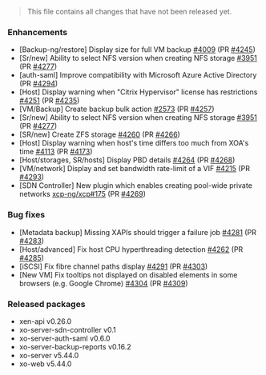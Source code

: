 > This file contains all changes that have not been released yet.

### Enhancements

- [Backup-ng/restore] Display size for full VM backup [#4009](https://github.com/vatesfr/xen-orchestra/issues/4009) (PR [#4245](https://github.com/vatesfr/xen-orchestra/pull/4245))
- [Sr/new] Ability to select NFS version when creating NFS storage [#3951](https://github.com/vatesfr/xen-orchestra/issues/3951) (PR [#4277](https://github.com/vatesfr/xen-orchestra/pull/4277))
- [auth-saml] Improve compatibility with Microsoft Azure Active Directory (PR [#4294](https://github.com/vatesfr/xen-orchestra/pull/4294))
- [Host] Display warning when "Citrix Hypervisor" license has restrictions [#4251](https://github.com/vatesfr/xen-orchestra/issues/4164) (PR [#4235](https://github.com/vatesfr/xen-orchestra/pull/4279))
- [VM/Backup] Create backup bulk action [#2573](https://github.com/vatesfr/xen-orchestra/issues/2573) (PR [#4257](https://github.com/vatesfr/xen-orchestra/pull/4257))
- [Sr/new] Ability to select NFS version when creating NFS storage [#3951](https://github.com/vatesfr/xen-orchestra/issues/#3951) (PR [#4277](https://github.com/vatesfr/xen-orchestra/pull/4277))
- [SR/new] Create ZFS storage [#4260](https://github.com/vatesfr/xen-orchestra/issues/4260) (PR [#4266](https://github.com/vatesfr/xen-orchestra/pull/4266))
- [Host] Display warning when host's time differs too much from XOA's time [#4113](https://github.com/vatesfr/xen-orchestra/issues/4113) (PR [#4173](https://github.com/vatesfr/xen-orchestra/pull/4173))
- [Host/storages, SR/hosts] Display PBD details [#4264](https://github.com/vatesfr/xen-orchestra/issues/4161) (PR [#4268](https://github.com/vatesfr/xen-orchestra/pull/4284))
- [VM/network] Display and set bandwidth rate-limit of a VIF [#4215](https://github.com/vatesfr/xen-orchestra/issues/4215) (PR [#4293](https://github.com/vatesfr/xen-orchestra/pull/4293))
- [SDN Controller] New plugin which enables creating pool-wide private networks [xcp-ng/xcp#175](https://github.com/xcp-ng/xcp/issues/175) (PR [#4269](https://github.com/vatesfr/xen-orchestra/pull/4269))

### Bug fixes

- [Metadata backup] Missing XAPIs should trigger a failure job [#4281](https://github.com/vatesfr/xen-orchestra/issues/4281) (PR [#4283](https://github.com/vatesfr/xen-orchestra/pull/4283))
- [Host/advanced] Fix host CPU hyperthreading detection [#4262](https://github.com/vatesfr/xen-orchestra/issues/4262) (PR [#4285](https://github.com/vatesfr/xen-orchestra/pull/4285))
- [iSCSI] Fix fibre channel paths display [#4291](https://github.com/vatesfr/xen-orchestra/issues/4291) (PR [#4303](https://github.com/vatesfr/xen-orchestra/pull/4303))
- [New VM] Fix tooltips not displayed on disabled elements in some browsers (e.g. Google Chrome) [#4304](https://github.com/vatesfr/xen-orchestra/issues/4304) (PR [#4309](https://github.com/vatesfr/xen-orchestra/pull/4309))

### Released packages

- xen-api v0.26.0
- xo-server-sdn-controller v0.1
- xo-server-auth-saml v0.6.0
- xo-server-backup-reports v0.16.2
- xo-server v5.44.0
- xo-web v5.44.0
